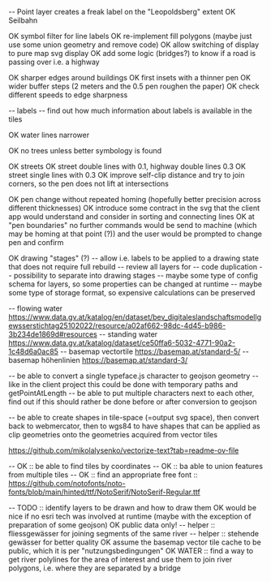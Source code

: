 -- Point layer creates a freak label on the "Leopoldsberg" extent
OK Seilbahn

OK symbol filter for line labels
OK re-implement fill polygons (maybe just use some union geometry and remove code)
OK allow switching of display to pure map svg display
OK add some logic (bridges?) to know if a road is passing over i.e. a highway

OK sharper edges around buildings
OK first insets with a thinner pen
OK wider buffer steps (2 meters and the 0.5 pen roughen the paper)
OK check different speeds to edge sharpness

-- labels
-- find out how much information about labels is available in the tiles

OK water lines narrower

OK no trees unless better symbology is found

OK streets
OK street double lines with 0.1, highway double lines 0.3
OK street single lines with 0.3
OK improve self-clip distance and try to join corners, so the pen does not lift at intersections

OK pen change without repeated homing (hopefully better precision across different thicknesses)
OK introduce some contract in the svg that the client app would understand and consider in sorting and connecting lines
OK at "pen boundaries" no further commands would be send to machine (which may be homing at that point (?)) and the user would be prompted to change pen and confirm

OK drawing "stages" (?)
-- allow i.e. labels to be applied to a drawing state that does not require full rebuild
-- review all layers for
-- code duplication
-- possibility to separate into drawing stages
-- maybe some type of config schema for layers, so some properties can be changed at runtime
-- maybe some type of storage format, so expensive calculations can be preserved

-- flowing water
https://www.data.gv.at/katalog/en/dataset/bev_digitaleslandschaftsmodellgewsserstichtag25102022/resource/a02af662-98dc-4d45-b986-3b234de1869d#resources
-- standing water
https://www.data.gv.at/katalog/dataset/ce50ffa6-5032-4771-90a2-1c48d6a0ac85
-- basemap vectortile
https://basemap.at/standard-5/
-- basemap höhenlinien
https://basemap.at/standard-3/

-- be able to convert a single typeface.js character to geojson geometry
-- like in the client project this could be done with temporary paths and getPointAtLength
-- be able to put multiple characters next to each other, find out if this should rather be done before or after conversion to geojson

-- be able to create shapes in tile-space (=output svg space), then convert back to webmercator, then to wgs84 to have shapes that can be applied as clip geometries onto the geometries acquired from vector tiles

https://github.com/mikolalysenko/vectorize-text?tab=readme-ov-file

-- OK :: be able to find tiles by coordinates
-- OK :: ba able to union features from multiple tiles
-- OK :: find an appropriate free font :: https://github.com/notofonts/noto-fonts/blob/main/hinted/ttf/NotoSerif/NotoSerif-Regular.ttf

-- TODO :: identify layers to be drawn and how to draw them
OK would be nice if no esri tech was involved at runtime (maybe with the exception of preparation of some geojson)
OK public data only!
-- helper :: fliessgewässer for joining segments of the same river
-- helper :: stehende gewässer for better quality
OK assume the basemap vector tile cache to be public, which it is per "nutzungsbedingungen"
OK WATER :: find a way to get river polylines for the area of interest and use them to join river polygons, i.e. where they are separated by a bridge
